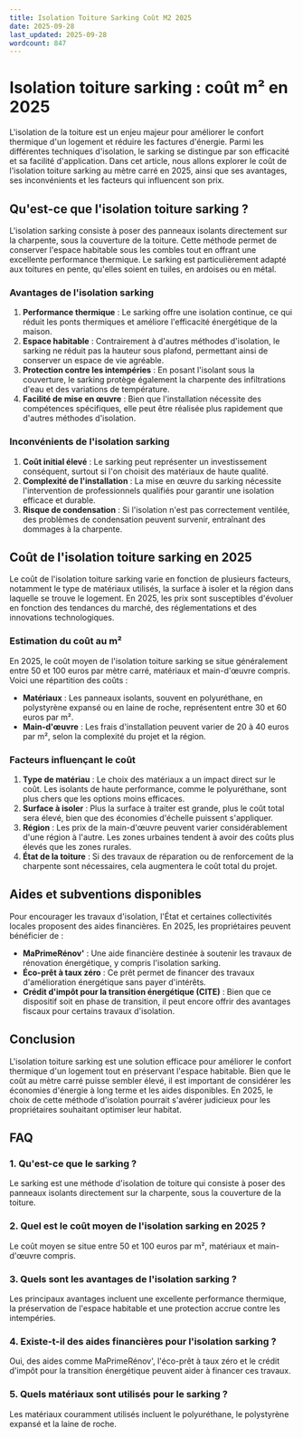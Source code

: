```yaml
---
title: Isolation Toiture Sarking Coût M2 2025
date: 2025-09-28
last_updated: 2025-09-28
wordcount: 847
---
```


# Isolation toiture sarking : coût m² en 2025

L'isolation de la toiture est un enjeu majeur pour améliorer le confort thermique d'un logement et réduire les factures d'énergie. Parmi les différentes techniques d'isolation, le sarking se distingue par son efficacité et sa facilité d'application. Dans cet article, nous allons explorer le coût de l'isolation toiture sarking au mètre carré en 2025, ainsi que ses avantages, ses inconvénients et les facteurs qui influencent son prix.

## Qu'est-ce que l'isolation toiture sarking ?

L'isolation sarking consiste à poser des panneaux isolants directement sur la charpente, sous la couverture de la toiture. Cette méthode permet de conserver l'espace habitable sous les combles tout en offrant une excellente performance thermique. Le sarking est particulièrement adapté aux toitures en pente, qu'elles soient en tuiles, en ardoises ou en métal.

### Avantages de l'isolation sarking

1. **Performance thermique** : Le sarking offre une isolation continue, ce qui réduit les ponts thermiques et améliore l'efficacité énergétique de la maison.
2. **Espace habitable** : Contrairement à d'autres méthodes d'isolation, le sarking ne réduit pas la hauteur sous plafond, permettant ainsi de conserver un espace de vie agréable.
3. **Protection contre les intempéries** : En posant l'isolant sous la couverture, le sarking protège également la charpente des infiltrations d'eau et des variations de température.
4. **Facilité de mise en œuvre** : Bien que l'installation nécessite des compétences spécifiques, elle peut être réalisée plus rapidement que d'autres méthodes d'isolation.

### Inconvénients de l'isolation sarking

1. **Coût initial élevé** : Le sarking peut représenter un investissement conséquent, surtout si l'on choisit des matériaux de haute qualité.
2. **Complexité de l'installation** : La mise en œuvre du sarking nécessite l'intervention de professionnels qualifiés pour garantir une isolation efficace et durable.
3. **Risque de condensation** : Si l'isolation n'est pas correctement ventilée, des problèmes de condensation peuvent survenir, entraînant des dommages à la charpente.

## Coût de l'isolation toiture sarking en 2025

Le coût de l'isolation toiture sarking varie en fonction de plusieurs facteurs, notamment le type de matériaux utilisés, la surface à isoler et la région dans laquelle se trouve le logement. En 2025, les prix sont susceptibles d'évoluer en fonction des tendances du marché, des réglementations et des innovations technologiques.

### Estimation du coût au m²

En 2025, le coût moyen de l'isolation toiture sarking se situe généralement entre 50 et 100 euros par mètre carré, matériaux et main-d'œuvre compris. Voici une répartition des coûts :

- **Matériaux** : Les panneaux isolants, souvent en polyuréthane, en polystyrène expansé ou en laine de roche, représentent entre 30 et 60 euros par m².
- **Main-d'œuvre** : Les frais d'installation peuvent varier de 20 à 40 euros par m², selon la complexité du projet et la région.

### Facteurs influençant le coût

1. **Type de matériau** : Le choix des matériaux a un impact direct sur le coût. Les isolants de haute performance, comme le polyuréthane, sont plus chers que les options moins efficaces.
2. **Surface à isoler** : Plus la surface à traiter est grande, plus le coût total sera élevé, bien que des économies d'échelle puissent s'appliquer.
3. **Région** : Les prix de la main-d'œuvre peuvent varier considérablement d'une région à l'autre. Les zones urbaines tendent à avoir des coûts plus élevés que les zones rurales.
4. **État de la toiture** : Si des travaux de réparation ou de renforcement de la charpente sont nécessaires, cela augmentera le coût total du projet.

## Aides et subventions disponibles

Pour encourager les travaux d'isolation, l'État et certaines collectivités locales proposent des aides financières. En 2025, les propriétaires peuvent bénéficier de :

- **MaPrimeRénov'** : Une aide financière destinée à soutenir les travaux de rénovation énergétique, y compris l'isolation sarking.
- **Éco-prêt à taux zéro** : Ce prêt permet de financer des travaux d'amélioration énergétique sans payer d'intérêts.
- **Crédit d'impôt pour la transition énergétique (CITE)** : Bien que ce dispositif soit en phase de transition, il peut encore offrir des avantages fiscaux pour certains travaux d'isolation.

## Conclusion

L'isolation toiture sarking est une solution efficace pour améliorer le confort thermique d'un logement tout en préservant l'espace habitable. Bien que le coût au mètre carré puisse sembler élevé, il est important de considérer les économies d'énergie à long terme et les aides disponibles. En 2025, le choix de cette méthode d'isolation pourrait s'avérer judicieux pour les propriétaires souhaitant optimiser leur habitat.

## FAQ

### 1. Qu'est-ce que le sarking ?

Le sarking est une méthode d'isolation de toiture qui consiste à poser des panneaux isolants directement sur la charpente, sous la couverture de la toiture.

### 2. Quel est le coût moyen de l'isolation sarking en 2025 ?

Le coût moyen se situe entre 50 et 100 euros par m², matériaux et main-d'œuvre compris.

### 3. Quels sont les avantages de l'isolation sarking ?

Les principaux avantages incluent une excellente performance thermique, la préservation de l'espace habitable et une protection accrue contre les intempéries.

### 4. Existe-t-il des aides financières pour l'isolation sarking ?

Oui, des aides comme MaPrimeRénov', l'éco-prêt à taux zéro et le crédit d'impôt pour la transition énergétique peuvent aider à financer ces travaux.

### 5. Quels matériaux sont utilisés pour le sarking ?

Les matériaux couramment utilisés incluent le polyuréthane, le polystyrène expansé et la laine de roche.